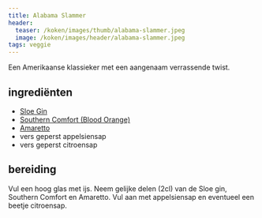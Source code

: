 ```yaml
---
title: Alabama Slammer
header:
  teaser: /koken/images/thumb/alabama-slammer.jpeg
  image: /koken/images/header/alabama-slammer.jpeg
tags: veggie
---
```


Een Amerikaanse klassieker met een aangenaam verrassende twist.

## ingrediënten

* [Sloe Gin](https://www.ginsonline.be/products/filliers-sloe-gin-26-50cl?utm_medium=cpc&utm_source=googlepla&variant=23278670599&gclid=CNLQl8rN0NICFQEA0wodxU8H8g)
* [Southern Comfort (Blood Orange)](http://www.southerncomfort.com/en/southern-comfort-blood-orange/)
* [Amaretto](https://en.wikipedia.org/wiki/Amaretto)
* vers geperst appelsiensap
* vers geperst citroensap

## bereiding

Vul een hoog glas met ijs. Neem gelijke delen (2cl) van de Sloe gin, Southern Comfort en Amaretto. Vul aan met appelsiensap en eventueel een beetje citroensap.
